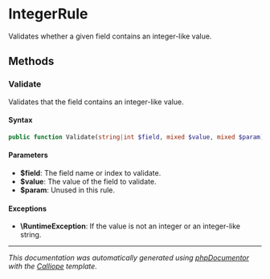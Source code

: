 # IntegerRule

Validates whether a given field contains an integer-like value.

## Methods

### Validate

Validates that the field contains an integer-like value.

#### Syntax

```php
public function Validate(string|int $field, mixed $value, mixed $param): void
```

#### Parameters

- **$field**: The field name or index to validate.
- **$value**: The value of the field to validate.
- **$param**: Unused in this rule.

#### Exceptions

- **\RuntimeException**: If the value is not an integer or an integer-like string.

---

*This documentation was automatically generated using [phpDocumentor](http://www.phpdoc.org/) with the [Calliope](https://github.com/DaphneWebFramework/Calliope) template.*
